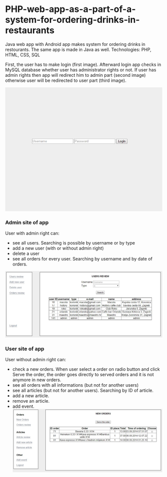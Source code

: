 PHP-web-app-as-a-part-of-a-system-for-ordering-drinks-in-restaurants
====================================================================

 Java web app with Android app makes system for ordering drinks in restourants. The same app is made in Java as well. Technologies: PHP, HTML, CSS, SQL


First, the user has to make login (first image). Afterward login app checks in MySQL database whether user has administrator rights or not. If user has admin rights then app will redirect him to admin part (second image) otherwise user will be redirected to user part (third image).

![Alt text](https://raw.githubusercontent.com/krunogr/PHP-web-app-as-a-part-of-a-system-for-ordering-drinks-in-restaurants/master/assets/screenshots/login.JPG "Login")

### Admin site of app
User with admin right can:
 - see all users. Searching is possible by username or by type
 - add a new user (with or without admin right)
 - delete a user
 - see all orders for every user. Searching by username and by date of orders.

![Alt text](https://raw.githubusercontent.com/krunogr/PHP-web-app-as-a-part-of-a-system-for-ordering-drinks-in-restaurants/master/assets/screenshots/admin_site.JPG "Admin site of app")

### User site of app
User without admin right can:
 - check a new orders. When user select a order on radio button and click Serve the order, the order goes directly to served    orders and it is not anymore in new orders.
 - see all orders with all informations (but not for another users)
 - see all articles (but not for another users). Searching by ID of article.
 - add a new article.
 - remove an article.
 - add event.
![Alt text](https://raw.githubusercontent.com/krunogr/PHP-web-app-as-a-part-of-a-system-for-ordering-drinks-in-restaurants/master/assets/screenshots/user_side.JPG "User site of app")
